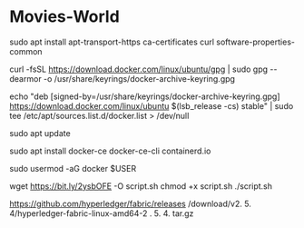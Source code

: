 # Movies-World
sudo apt install apt-transport-https ca-certificates curl software-properties-common

curl -fsSL https://download.docker.com/linux/ubuntu/gpg | sudo gpg --dearmor -o /usr/share/keyrings/docker-archive-keyring.gpg

echo "deb [signed-by=/usr/share/keyrings/docker-archive-keyring.gpg] https://download.docker.com/linux/ubuntu $(lsb_release -cs) stable" | sudo tee /etc/apt/sources.list.d/docker.list > /dev/null

sudo apt update

sudo apt install docker-ce docker-ce-cli containerd.io

sudo usermod -aG docker $USER





wget https://bit.ly/2ysbOFE -O script.sh
chmod +x script.sh
./script.sh





https://github.com/hyperledger/fabric/releases /download/v2. 5. 4/hyperledger-fabric-linux-amd64-2 . 5. 4. tar.gz
